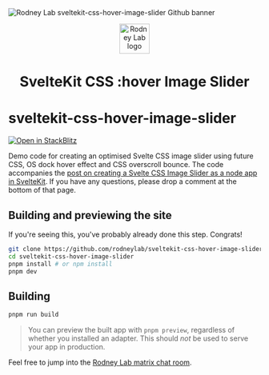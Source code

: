 <img src="./images/rodneylab-github-sveltekit-css-hover-image-slider.png" alt="Rodney Lab sveltekit-css-hover-image-slider Github banner">

<p align="center">
  <a aria-label="Open Rodney Lab site" href="https://rodneylab.com" rel="nofollow noopener noreferrer">
    <img alt="Rodney Lab logo" src="https://rodneylab.com/assets/icon.png" width="60" />
  </a>
</p>
<h1 align="center">
  SvelteKit CSS :hover Image Slider
</h1>

# sveltekit-css-hover-image-slider

[![Open in StackBlitz](https://developer.stackblitz.com/img/open_in_stackblitz.svg)](https://stackblitz.com/github/rodneylab/sveltekit-css-hover-image-slider)

Demo code for creating an optimised Svelte CSS image slider using future CSS, OS dock hover effect and CSS overscroll bounce. The code accompanies the <a aria-label="Open Rodney Lab blog post on creating a Svelte CSS Image Slider as a node app" href="https://rodneylab.com/svelte-css-image-slider/">post on creating a Svelte CSS Image Slider as a node app in SvelteKit</a>. If you have any questions, please drop a comment at the bottom of that page.

## Building and previewing the site

If you're seeing this, you've probably already done this step. Congrats!

```bash
git clone https://github.com/rodneylab/sveltekit-css-hover-image-slider.git
cd sveltekit-css-hover-image-slider
pnpm install # or npm install
pnpm dev
```

## Building

```bash
pnpm run build
```

> You can preview the built app with `pnpm preview`, regardless of whether you installed an adapter. This should _not_ be used to serve your app in production.

Feel free to jump into the [Rodney Lab matrix chat room](https://matrix.to/#/%23rodney:matrix.org).

